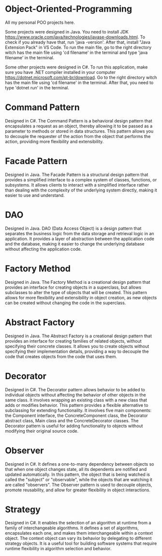 # Object-Oriented-Programming

All my personal POO projects here.

Some projects were designed in Java. You need to install JDK https://www.oracle.com/java/technologies/javase-downloads.html. To check if you already have that, run 'java -version'. After that, install "Java Extension Pack" in VS Code. To run the main file, go to the right directory witch has the main file using 'cd filename' in the terminal and type 'java filename' in the terminal.

Some other projects were designed in C#. To run this application, make sure you have .NET compiler installed in your computer https://dotnet.microsoft.com/pt-br/download. Go to the right directory witch has the main file using 'cd filename' in the terminal. After that, you need to type 'dotnet run' in the terminal.


# Command Pattern
Designed in C#. The Command Pattern is a behavioral design pattern that encapsulates a request as an object, thereby allowing it to be passed as a parameter to methods or stored in data structures. This pattern allows you to decouple the requester of the action from the object that performs the action, providing more flexibility and extensibility.

# Facade Pattern
Designed in Java. The Facade Pattern is a structural design pattern that provides a simplified interface to a complex system of classes, functions, or subsystems. It allows clients to interact with a simplified interface rather than dealing with the complexity of the underlying system directly, making it easier to use and understand.

# DAO
Designed in Java. DAO (Data Access Object) is a design pattern that separates the business logic from the data storage and retrieval logic in an application. It provides a layer of abstraction between the application code and the database, making it easier to change the underlying database without affecting the application code.

# Factory Method
Designed in Java. The Factory Method is a creational design pattern that provides an interface for creating objects in a superclass, but allows subclasses to alter the type of objects that will be created. This pattern allows for more flexibility and extensibility in object creation, as new objects can be created without changing the code in the superclass.

# Abstract Factory
Designed in Java. The Abstract Factory is a creational design pattern that provides an interface for creating families of related objects, without specifying their concrete classes. It allows you to create objects without specifying their implementation details, providing a way to decouple the code that creates objects from the code that uses them.

# Decorator 
Designed in C#. The Decorator pattern allows behavior to be added to individual objects without affecting the behavior of other objects in the same class. It involves wrapping an existing class with a new class that adds or modifies behavior. This pattern provides a flexible alternative to subclassing for extending functionality. It involves five main components: the Component interface, the ConcreteComponent class, the Decorator abstract class, Main class and the ConcreteDecorator classes. The Decorator pattern is useful for adding functionality to objects without modifying their original source code.

# Observer
Designed in C#. It defines a one-to-many dependency between objects so that when one object changes state, all its dependents are notified and updated automatically. In this pattern, the object that is being watched is called the "subject" or "observable", while the objects that are watching it are called "observers". The Observer pattern is used to decouple objects, promote reusability, and allow for greater flexibility in object interactions.

# Strategy
Designed in C#. It enables the selection of an algorithm at runtime from a family of interchangeable algorithms. It defines a set of algorithms, encapsulates each one, and makes them interchangeable within a context object. The context object can vary its behavior by delegating to different strategy objects. It is a useful tool for building software systems that require runtime flexibility in algorithm selection and behavior.
